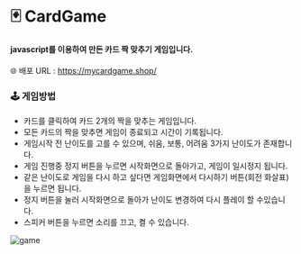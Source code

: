 # 🃏 CardGame
#### javascript를 이용하여 만든 카드 짝 맞추기 게임입니다.

🌐 배포 URL : https://mycardgame.shop/

### 🕹 게임방법
- 카드를 클릭하여 카드 2개의 짝을 맞추는 게임입니다.
- 모든 카드의 짝을 맞추면 게임이 종료되고 시간이 기록됩니다.
- 게임시작 전 난이도를 고를 수 있으며, 쉬움, 보통, 어려움 3가지 난이도가 존재합니다.
- 게임 진행중 정지 버튼을 누르면 시작화면으로 돌아가고, 게임이 일시정지 됩니다.
- 같은 난이도로 게임을 다시 하고 싶다면 게임화면에서 다시하기 버튼(회전 화살표)을 누르면 됩니다.
- 정지 버튼을 눌러 시작화면으로 돌아가 난이도 변경하여 다시 플레이 할 수있습니다.
- 스피커 버튼을 누르면 소리를 끄고, 켤 수 있습니다.
  
![game](https://github.com/NamJongtae/cardGame/assets/113427991/8b708c14-ee09-4bb5-bdf9-c09977755164)
